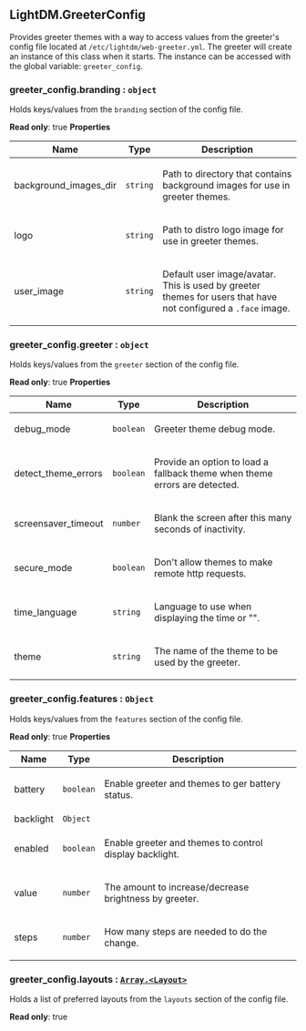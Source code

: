 <a id="LightDM_GreeterConfig"></a>

## LightDM.GreeterConfig
Provides greeter themes with a way to access values from the greeter's config
file located at `/etc/lightdm/web-greeter.yml`. The greeter will
create an instance of this class when it starts. The instance can be accessed
with the global variable: `greeter_config`.

<a id="LightDM_GreeterConfig-branding"></a>

### greeter_config.branding : <code>object</code>
Holds keys/values from the `branding` section of the config file.

**Read only**: true
**Properties**

<table>
  <thead>
    <tr>
      <th>Name</th><th>Type</th><th>Description</th>
    </tr>
  </thead>
  <tbody>
<tr>
    <td>background_images_dir</td><td><code>string</code></td><td><p>Path to directory that contains background images for use in greeter themes.</p>
</td>
    </tr><tr>
    <td>logo</td><td><code>string</code></td><td><p>Path to distro logo image for use in greeter themes.</p>
</td>
    </tr><tr>
    <td>user_image</td><td><code>string</code></td><td><p>Default user image/avatar. This is used by greeter themes for users that have not configured a <code>.face</code> image.</p>
</td>
    </tr>  </tbody>
</table>

<a id="LightDM_GreeterConfig-greeter"></a>

### greeter_config.greeter : <code>object</code>
Holds keys/values from the `greeter` section of the config file.

**Read only**: true
**Properties**

<table>
  <thead>
    <tr>
      <th>Name</th><th>Type</th><th>Description</th>
    </tr>
  </thead>
  <tbody>
<tr>
    <td>debug_mode</td><td><code>boolean</code></td><td><p>Greeter theme debug mode.</p>
</td>
    </tr><tr>
    <td>detect_theme_errors</td><td><code>boolean</code></td><td><p>Provide an option to load a fallback theme when theme errors are detected.</p>
</td>
    </tr><tr>
    <td>screensaver_timeout</td><td><code>number</code></td><td><p>Blank the screen after this many seconds of inactivity.</p>
</td>
    </tr><tr>
    <td>secure_mode</td><td><code>boolean</code></td><td><p>Don&#39;t allow themes to make remote http requests.</p>
</td>
    </tr><tr>
    <td>time_language</td><td><code>string</code></td><td><p>Language to use when displaying the time or &quot;&quot;.</p>
</td>
    </tr><tr>
    <td>theme</td><td><code>string</code></td><td><p>The name of the theme to be used by the greeter.</p>
</td>
    </tr>  </tbody>
</table>

<a id="LightDM_GreeterConfig-features"></a>

### greeter_config.features : <code>Object</code>
Holds keys/values from the `features` section of the config file.

**Read only**: true
**Properties**

<table>
  <thead>
    <tr>
      <th>Name</th><th>Type</th><th>Description</th>
    </tr>
  </thead>
  <tbody>
<tr>
    <td>battery</td><td><code>boolean</code></td><td><p>Enable greeter and themes to ger battery status.</p>
</td>
    </tr><tr>
    <td>backlight</td><td><code>Object</code></td><td></td>
    </tr><tr>
    <td>enabled</td><td><code>boolean</code></td><td><p>Enable greeter and themes to control display backlight.</p>
</td>
    </tr><tr>
    <td>value</td><td><code>number</code></td><td><p>The amount to increase/decrease brightness by greeter.</p>
</td>
    </tr><tr>
    <td>steps</td><td><code>number</code></td><td><p>How many steps are needed to do the change.</p>
</td>
    </tr>  </tbody>
</table>

<a id="LightDM_GreeterConfig-layouts"></a>

### greeter_config.layouts : [<code>Array.&lt;Layout&gt;</code>](Layout)
Holds a list of preferred layouts from the `layouts` section of the config file.

**Read only**: true
